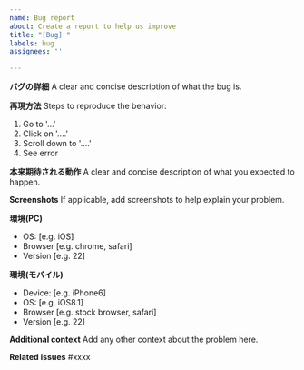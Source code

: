 ```yaml
---
name: Bug report
about: Create a report to help us improve
title: "[Bug] "
labels: bug
assignees: ''

---
```


**バグの詳細**
A clear and concise description of what the bug is.

**再現方法**
Steps to reproduce the behavior:
1. Go to '...'
2. Click on '....'
3. Scroll down to '....'
4. See error

**本来期待される動作**
A clear and concise description of what you expected to happen.

**Screenshots**
If applicable, add screenshots to help explain your problem.

**環境(PC)**
 - OS: [e.g. iOS]
 - Browser [e.g. chrome, safari]
 - Version [e.g. 22]

**環境(モバイル)**
 - Device: [e.g. iPhone6]
 - OS: [e.g. iOS8.1]
 - Browser [e.g. stock browser, safari]
 - Version [e.g. 22]

**Additional context**
Add any other context about the problem here.

**Related issues**
#xxxx
